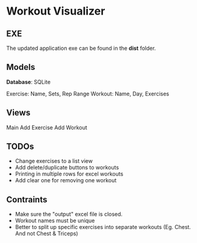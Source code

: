 # Workout Visualizer

## EXE 

The updated application exe can be found in the __dist__ folder.

## Models

__Database__: SQLite 

Exercise: Name, Sets, Rep Range
Workout: Name, Day, Exercises<List>

## Views

Main
Add Exercise
Add Workout

## TODOs

- Change exercises to a list view
- Add delete/duplicate buttons to workouts 
- Printing in multiple rows for excel workouts
- Add clear one for removing one workout

## Contraints

- Make sure the "output" excel file is closed.
- Workout names must be unique
- Better to split up specific exercises into separate workouts (Eg. Chest. And not Chest & Triceps)